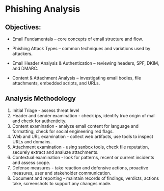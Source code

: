 # Phishing Analysis

## Objectives:

* Email Fundamentals – core concepts of email structure and flow.

* Phishing Attack Types – common techniques and variations used by attackers.

* Email Header Analysis & Authentication – reviewing headers, SPF, DKIM, and DMARC.

* Content & Attachment Analysis – investigating email bodies, file attachments, embedded scripts, and URLs.

## Analysis Methodology

1. Initial Triage  - assess threat level
2. Header and sender examination - check ips, identify true origin of mail and check for authenticity.
3. Content examination - analyze email content for language and formatting, check for social engineering red flags.
4. Web and URL examination - collect web artifacts, use tools to inspect URLs and domains.
5. Attachment examination - using sanbox tools, check file reputation, securely extract and analuze attachments.
6. Contextual examination - look for patterns, recent or current incidents and assess scope.
7. Defense measures - take reaction and defensive actions, proactive measures, user and stakeholder communication.
8. Document and reporting - maintain records of findings, verdicts, actions take, screenshots to support any changes made.
